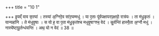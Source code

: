 +++
title = "10 1"

+++
इ॒यव्ँ वाव स॒रघा॑ । तस्या॑ अ॒ग्निरे॒व सा॑र॒घम्मधु॑ । या ए॒ताः पू॑र्वपक्षापरप॒क्षयो॒ रात्र॑यः । ता म॑धु॒कृतः॑ ।  यान्यहा॑नि । ते म॑धुवृ॒षाः । स यो ह॒ वा ए॒ता म॑धु॒कृत॑श्च मधुवृ॒षाꣳश्च॒ वेद॑ । कु॒र्वन्ति॑ हास्यै॒ता अ॒ग्नौ मधु॑ ।  नास्ये॑ष्टापू॒र्तन्ध॑यन्ति । अथ॒ यो न वेद॑ ॥ 38 ॥


